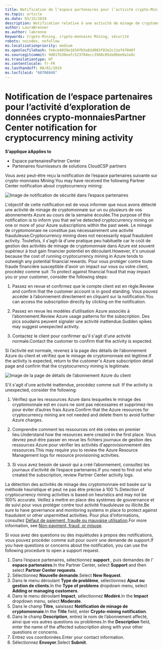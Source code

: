 ```yaml
---
title: Notification de l’espace partenaires pour l’activité crypto-Mining | Espace partenaires
ms.topic: article
ms.date: 03/15/2019
description: Notification relative à une activité de minage de cryptomonnaie en cours.
author: LauraBrenner
ms.author: labrenne
Keywords: Crypto-Mining, crypto-monnaies Mining, sécurité
robots: noindex, nofollow
ms.localizationpriority: medium
ms.openlocfilehash: febce4039e1634fb5e82d083f83e2c11ef47040f
ms.sourcegitcommit: 9d01fb30eafc523784ecc3568c05da9bbe9a1e8c
ms.translationtype: HT
ms.contentlocale: fr-FR
ms.lasthandoff: 08/01/2019
ms.locfileid: "68708848"
---
```

# <a name="partner-center-notification-for-cryptocurrency-mining-activity"></a><span data-ttu-id="b8f62-104">Notification de l’espace partenaires pour l’activité d’exploration de données crypto-monnaies</span><span class="sxs-lookup"><span data-stu-id="b8f62-104">Partner Center notification for cryptocurrency mining activity</span></span>

<span data-ttu-id="b8f62-105">**S’applique à**</span><span class="sxs-lookup"><span data-stu-id="b8f62-105">**Applies to**</span></span>

-  <span data-ttu-id="b8f62-106">Espace partenaires</span><span class="sxs-lookup"><span data-stu-id="b8f62-106">Partner Center</span></span>
-  <span data-ttu-id="b8f62-107">Partenaires fournisseurs de solutions Cloud</span><span class="sxs-lookup"><span data-stu-id="b8f62-107">CSP partners</span></span>

<span data-ttu-id="b8f62-108">Vous avez peut-être reçu la notification de l’espace partenaires suivante sur crypto-monnaies Mining:</span><span class="sxs-lookup"><span data-stu-id="b8f62-108">You may have received the following Partner Center notification about cryptocurrency mining:</span></span>
 
![Image de notification de sécurité dans l’espace partenaires](images/crypto1.png)

<span data-ttu-id="b8f62-110">L’objectif de cette notification est de vous informer que nous avons détecté une activité de minage de cryptomonnaie sur un ou plusieurs de vos abonnements Azure au cours de la semaine écoulée.</span><span class="sxs-lookup"><span data-stu-id="b8f62-110">The purpose of this notification is to inform you that we've detected cryptocurrency mining on one or more of your Azure subscriptions within the past week.</span></span> <span data-ttu-id="b8f62-111">Le minage de cryptomonnaie ne constitue pas nécessairement une activité frauduleuse.</span><span class="sxs-lookup"><span data-stu-id="b8f62-111">Cryptocurrency mining does not necessarily equal fraudulent activity.</span></span> <span data-ttu-id="b8f62-112">Toutefois, il s'agit-là d'une pratique peu habituelle car le coût de gestion des activités de minage de cryptomonnaie dans Azure est souvent supérieur à tout gain financier potentiel en découlant.</span><span class="sxs-lookup"><span data-stu-id="b8f62-112">However, it's unusual because the cost of running cryptocurrency mining in Azure tends to outweigh any potential financial rewards.</span></span> <span data-ttu-id="b8f62-113">Pour vous protéger contre toute fraude financière susceptible d'avoir un impact sur vous ou votre client, procédez comme suit :</span><span class="sxs-lookup"><span data-stu-id="b8f62-113">To protect against financial fraud that may impact you or your customer, consider the following steps:</span></span>

1.  <span data-ttu-id="b8f62-114">Passez en revue et confirmez que le compte client est en règle.</span><span class="sxs-lookup"><span data-stu-id="b8f62-114">Review and confirm that the customer account is in good standing.</span></span> <span data-ttu-id="b8f62-115">Vous pouvez accéder à l’abonnement directement en cliquant sur la notification.</span><span class="sxs-lookup"><span data-stu-id="b8f62-115">You can access the subscription directly by clicking on the notification.</span></span>

2.  <span data-ttu-id="b8f62-116">Passez en revue les modèles d’utilisation Azure associés à l’abonnement.</span><span class="sxs-lookup"><span data-stu-id="b8f62-116">Review Azure usage patterns for the subscription.</span></span> <span data-ttu-id="b8f62-117">Des pics soudains peuvent signaler une activité inattendue.</span><span class="sxs-lookup"><span data-stu-id="b8f62-117">Sudden spikes may suggest unexpected activity.</span></span>

3.  <span data-ttu-id="b8f62-118">Contactez le client pour confirmer qu'il s'agit d'une activité normale.</span><span class="sxs-lookup"><span data-stu-id="b8f62-118">Contact the customer to confirm that the activity is expected.</span></span>

<span data-ttu-id="b8f62-119">Si l’activité est normale, revenez à la page des détails de l’abonnement Azure du client et vérifiez que le minage de cryptomonnaie est légitime.</span><span class="sxs-lookup"><span data-stu-id="b8f62-119">If the activity is expected, return to the customer's Azure subscription detail page and confirm that the cryptocurrency mining is legitimate.</span></span> 


![Image de la page de détails de l’abonnement Azure du client](images/crypto2.png)

<span data-ttu-id="b8f62-121">S'il s'agit d'une activité inattendue, procédez comme suit :</span><span class="sxs-lookup"><span data-stu-id="b8f62-121">If the activity is unexpected, consider the following:</span></span>

1.  <span data-ttu-id="b8f62-122">Vérifiez que les ressources Azure dans lesquelles le minage des cryptomonnaie est en cours ne sont pas nécessaires et supprimez-les pour éviter d’autres frais Azure.</span><span class="sxs-lookup"><span data-stu-id="b8f62-122">Confirm that the Azure resources for cryptocurrency mining are not needed and delete them to avoid further Azure charges.</span></span>

2.  <span data-ttu-id="b8f62-123">Comprendre comment les ressources ont été créées en premier lieu.</span><span class="sxs-lookup"><span data-stu-id="b8f62-123">Understand how the resources were created in the first place.</span></span> <span data-ttu-id="b8f62-124">Vous devrez peut-être passer en revue les fichiers journaux de gestion des ressources Azure pour vérifier les activités d'approvisionnement des ressources.</span><span class="sxs-lookup"><span data-stu-id="b8f62-124">This may require you to review the Azure Resource Management logs for resource provisioning activities.</span></span>

3.  <span data-ttu-id="b8f62-125">Si vous avez besoin de savoir qui a créé l’abonnement, consultez les journaux d’activité de l’espace partenaires.</span><span class="sxs-lookup"><span data-stu-id="b8f62-125">If you need to find out who created the subscription, review Partner Center activity logs.</span></span>

<span data-ttu-id="b8f62-126">La détection des activités de minage des cryptomonnaie est basée sur la méthode heuristique et peut ne pas être précise à 100 %.</span><span class="sxs-lookup"><span data-stu-id="b8f62-126">Detection of cryptocurrency mining activities is based on heuristics and may not be 100% accurate.</span></span> <span data-ttu-id="b8f62-127">Veillez à mettre en place des systèmes de gouvernance et de suivi pour vous protéger contre tout activité frauduleuse ou illicite.</span><span class="sxs-lookup"><span data-stu-id="b8f62-127">Be sure to have governance and monitoring systems in place to protect against fraudulent or other unpermitted activities.</span></span> <span data-ttu-id="b8f62-128">Pour plus d’informations, consultez [Défaut de paiement, fraude ou mauvaise utilisation](https://docs.microsoft.com/partner-center/non-payment--fraud--or-misuse).</span><span class="sxs-lookup"><span data-stu-id="b8f62-128">For more information, see [Non-payment, fraud, or misuse](https://docs.microsoft.com/partner-center/non-payment--fraud--or-misuse).</span></span>

<span data-ttu-id="b8f62-129">Si vous avez des questions ou des inquiétudes à propos des notifications, vous pouvez procéder comme suit pour ouvrir une demande de support.</span><span class="sxs-lookup"><span data-stu-id="b8f62-129">If you have questions or concerns about the notification, you can use the following procedure to open a support request.</span></span>

1.  <span data-ttu-id="b8f62-130">Dans l’espace partenaires, sélectionnez **support** , puis demandes de l' **espace partenaires**.</span><span class="sxs-lookup"><span data-stu-id="b8f62-130">In the Partner Center, select **Support** and then select **Partner Center requests**.</span></span>
3.  <span data-ttu-id="b8f62-131">Sélectionnez **Nouvelle demande**.</span><span class="sxs-lookup"><span data-stu-id="b8f62-131">Select **New Request**.</span></span> 
4.  <span data-ttu-id="b8f62-132">Dans le menu déroulant **Type de problème**, sélectionnez **Ajout ou gestion de clients**.</span><span class="sxs-lookup"><span data-stu-id="b8f62-132">In the **Type of problems** dropdown menu, select **Adding or managing customers**.</span></span>
5.  <span data-ttu-id="b8f62-133">Dans le menu déroulant **Impact**, sélectionnez **Modéré**.</span><span class="sxs-lookup"><span data-stu-id="b8f62-133">In the **Impact** dropdown menu, select **Moderate**.</span></span>
6.  <span data-ttu-id="b8f62-134">Dans le champ **Titre**, saisissez **Notification de minage de cryptomonnaie**.</span><span class="sxs-lookup"><span data-stu-id="b8f62-134">In the **Title** field, enter **Crypto-mining notification**.</span></span>
7.  <span data-ttu-id="b8f62-135">Dans le champ **Description**, entrez le nom de l’abonnement affecté, ainsi que vos autres questions ou problèmes.</span><span class="sxs-lookup"><span data-stu-id="b8f62-135">In the **Description** field, enter the name of the affected subscription along with your other questions or concerns.</span></span> 
8.  <span data-ttu-id="b8f62-136">Entrez vos coordonnées.</span><span class="sxs-lookup"><span data-stu-id="b8f62-136">Enter your contact information.</span></span>
9.  <span data-ttu-id="b8f62-137">Sélectionnez **Envoyer**.</span><span class="sxs-lookup"><span data-stu-id="b8f62-137">Select **Submit**.</span></span>



